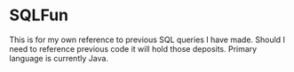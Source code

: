 # SQLFun
This is for my own reference to previous SQL queries I have made. Should I need to reference previous code it will hold those deposits. Primary language is currently Java.
